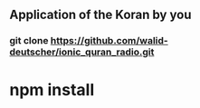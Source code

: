 ## Application of the Koran by you

 ### git clone  https://github.com/walid-deutscher/ionic_quran_radio.git

# npm install
